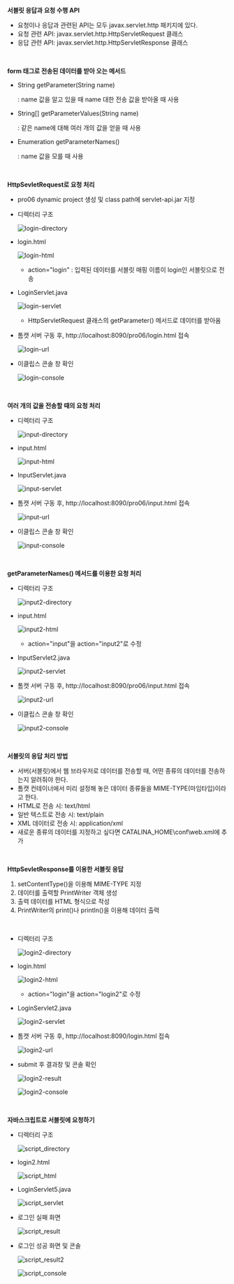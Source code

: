 **서블릿 응답과 요청 수행 API**

* 요청이나 응답과 관련된 API는 모두 javax.servlet.http 패키지에 있다.
* 요청 관련 API: javax.servlet.http.HttpServletRequest 클래스
* 응답 관련 API: javax.servlet.http.HttpServletResponse 클래스

<br>

**form 태그로 전송된 데이터를 받아 오는 메서드**

* String getParameter(String name)

  : name 값을 알고 있을 때 name 대한 전송 값을 받아올 때 사용

* String[] getParameterValues(String name)

  : 같은 name에 대해 여러 개의 값을 얻을 때 사용

* Enumeration getParameterNames()

  : name 값을 모를 때 사용

<br>

**HttpSevletRequest로 요청 처리**

* pro06 dynamic project 생성 및 class path에 servlet-api.jar 지정

* 디렉터리 구조

  ![login-directory](./image.assets/login-directory.PNG)

* login.html

  ![login-html](./image.assets/login-html.PNG)

  * action="login" : 입력된 데이터를 서블릿 매핑 이름이 login인 서블릿으로 전송

* LoginServlet.java

  ![login-servlet](./image.assets/login-servlet.PNG)

  * HttpServletRequest 클래스의 getParameter() 메서드로 데이터를 받아옴

* 톰캣 서버 구동 후, http://localhost:8090/pro06/login.html 접속

  ![login-url](./image.assets/login-url.PNG)

* 이클립스 콘솔 창 확인

  ![login-console](./image.assets/login-console.PNG)

<br>

**여러 개의 값을 전송할 때의 요청 처리**

* 디렉터리 구조

  ![input-directory](./image.assets/input-directory.PNG)

* input.html

  ![input-html](./image.assets/input-html.PNG)

* InputServlet.java

  ![input-servlet](./image.assets/input-servlet.PNG)

* 톰캣 서버 구동 후, http://localhost:8090/pro06/input.html 접속

  ![input-url](./image.assets/input-url.PNG)

* 이클립스 콘솔 창 확인

  ![input-console](./image.assets/input-console.PNG)

<br>

**getParameterNames() 메서드를 이용한 요청 처리**

* 디렉터리 구조

  ![input2-directory](./image.assets/input2-directory.PNG)

* input.html

  ![input2-html](./image.assets/input2-html.PNG)

  * action="input"을 action="input2"로 수정

* InputServlet2.java

  ![input2-servlet](./image.assets/input2-servlet.PNG)

* 톰캣 서버 구동 후, http://localhost:8090/pro06/input.html 접속

  ![input2-url](./image.assets/input2-url.PNG)

* 이클립스 콘솔 창 확인

  ![input2-console](./image.assets/input2-console.PNG)

<br>

**서블릿의 응답 처리 방법**

* 서버(서블릿)에서 웹 브라우저로 데이터를 전송할 때, 어떤 종류의 데이터를 전송하는지 알려줘야 한다.
* 톰캣 컨테이너에서 미리 설정해 놓은 데이터 종류들을 MIME-TYPE(마임타입)이라고 한다.
* HTML로 전송 시: text/html
* 일반 텍스트로 전송 시: text/plain
* XML 데이터로 전송 시: application/xml
* 새로운 종류의 데이터를 지정하고 싶다면 CATALINA_HOME\conf\web.xml에 추가

<br>

**HttpSevletResponse를 이용한 서블릿 응답**

1. setContentType()을 이용해 MIME-TYPE 지정
2. 데이터를 출력할 PrintWriter 객체 생성
3. 출력 데이터를 HTML 형식으로 작성
4. PrintWriter의 print()나 println()을 이용해 데이터 출력

<br>

* 디렉터리 구조

  ![login2-directory](./image.assets/login2-directory.PNG)

* login.html

  ![login2-html](./image.assets/login2-html.PNG)

  * action="login"을 action="login2"로 수정

* LoginServlet2.java

  ![login2-servlet](./image.assets/login2-servlet.PNG)

* 톰캣 서버 구동 후, http://localhost:8090/login.html 접속

  ![login2-url](./image.assets/login2-url.PNG)

* submit 후 결과창 및 콘솔 확인

  ![login2-result](./image.assets/login2-result.PNG)

  ![login2-console](./image.assets/login2-console.PNG)

<br>

**자바스크립트로 서블릿에 요청하기**

* 디렉터리 구조

  ![script_directory](./image.assets/script_directory.PNG)

* login2.html

  ![script_html](./image.assets/script_html.PNG)

* LoginServlet5.java

  ![script_servlet](./image.assets/script_servlet.PNG)

* 로그인 실패 화면

  ![script_result](./image.assets/script_result.PNG)

* 로그인 성공 화면 및 콘솔

  ![script_result2](./image.assets/script_result2.PNG)

  ![script_console](./image.assets/script_console.PNG)